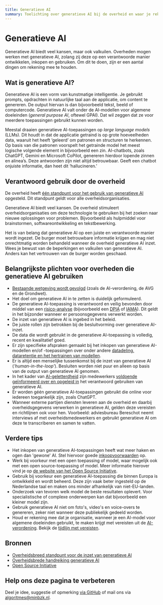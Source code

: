 ```yaml
---
title: Generatieve AI
summary: Toelichting over generatieve AI bij de overheid en waar je rekening mee moet houden.
---
```

# Generatieve AI
Generatieve AI biedt veel kansen, maar ook valkuilen. Overheden mogen werken met generatieve AI, zolang zij deze op een verantwoorde manier ontwikkelen, inkopen en gebruiken. Om dit te doen, zijn er een aantal dingen om rekening mee te houden.

## Wat is generatieve AI?
Generatieve AI is een vorm van kunstmatige intelligentie. Je gebruikt prompts, opdrachten in natuurlijke taal aan de applicatie, om content te genereren. De output hiervan is dan bijvoorbeeld tekst, beeld of computercode. Generatieve AI valt onder de AI-modellen voor algemene doeleinden (<span lang="en">_general purpose AI_</span>, oftewel GPAI). Dat wil zeggen dat ze voor meerdere toepassingen gebruikt kunnen worden.

Meestal draaien generatieve AI-toepassingen op <span lang="en">_large language models_</span> (LLMs). Dit houdt in dat de applicatie getraind is op grote hoeveelheden data, waaruit het heeft ‘geleerd’ om patronen en structuren te herkennen. Op basis van die patronen voorspelt het getrainde model het meest logische volgende element in bijvoorbeeld een zin. AI-chatbots, zoals ChatGPT, Gemini en Microsoft CoPilot, genereren hierdoor lopende zinnen en alinea’s. Deze antwoorden zijn niet altijd betrouwbaar. Geeft een chatbot onjuiste informatie, dan heet dit ‘hallucineren.’

## Verantwoord gebruik door de overheid
De overheid heeft [één standpunt voor het gebruik van generatieve AI](https://www.rijksoverheid.nl/documenten/publicaties/2025/04/22/het-overheidsbrede-standpunt-voor-de-inzet-van-generatieve-ai) opgesteld. Dit standpunt geldt voor alle overheidsorganisaties.

Generatieve AI biedt veel kansen. De overheid stimuleert overheidsorganisaties om deze technologie te gebruiken bij het zoeken naar nieuwe oplossingen voor problemen. Bijvoorbeeld als hulpmiddel voor brainstormen, softwareontwikkeling en tekstbewerking.

Het is van belang dat generatieve AI op een juiste en verantwoorde manier wordt ingezet. De burger moet betrouwbare informatie krijgen en mag niet onrechtmatig worden behandeld wanneer de overheid generatieve AI inzet. Wees je bewust van de beperkingen en valkuilen van generatieve AI. Anders kan het vertrouwen van de burger worden geschaad.

## Belangrijkste plichten voor overheden die generatieve AI gebruiken
* [Bestaande wetgeving wordt gevolgd](/Algoritmekader/voldoen-aan-wetten-en-regels/vereisten/) (zoals de AI-verordening, de AVG en de Grondwet).
* Het doel om generatieve AI in te zetten is duidelijk geformuleerd.
* De generatieve AI-toepassing is verantwoord en veilig bevonden door middel van een [risico-analyse](/Algoritmekader/voldoen-aan-wetten-en-regels/maatregelen/0-org-03-toepassen-risicobeheer/) (bijvoorbeeld een [DPIA](/Algoritmekader/voldoen-aan-wetten-en-regels/hulpmiddelen/DPIA/) of [IAMA](/Algoritmekader/voldoen-aan-wetten-en-regels/hulpmiddelen/IAMA/)). Dit geldt in het bijzonder wanneer er persoonsgegevens verwerkt worden.
* De inzet van generatieve AI is ingebed in het beleid.
* De juiste rollen zijn betrokken bij de besluitvorming over generatieve AI-inzet.
* De data die wordt gebruikt in de generatieve AI-toepassing is volledig, recent en kwalitatief goed.
* Er zijn specifieke afspraken gemaakt bij het inkopen van generatieve AI-modellen en/of -toepassingen over onder andere [datadeling, dataretentie en het hertrainen van modellen](/Algoritmekader/voldoen-aan-wetten-en-regels/maatregelen/2-owp-11-gebruikte-data/).
* Er is altijd een menselijke tussenkomst bij de inzet van generatieve AI (<span lang="en">_'human-in-the-loop'_</span>). Besluiten worden niet puur en alleen op basis van de output van generatieve AI genomen.
* In het kader van [AI-geletterdheid](/Algoritmekader/voldoen-aan-wetten-en-regels/vereisten/aia-01-ai-geletterdheid/) zijn medewerkers [voldoende geïnformeerd over en opgeleid in](/Algoritmekader/voldoen-aan-wetten-en-regels/maatregelen/0-org-16-bewustwording-en-opleiding/) het verantwoord gebruiken van generatieve AI.
* Er worden géén generatieve AI-toepassingen gebruikt die online voor iedereen toegankelijk zijn, zoals ChatGPT.
* Wanneer externe partijen diensten leveren aan de overheid en daarbij overheidsgegevens verwerken in generatieve AI, gelden deze vereisten en richtlijnen ook voor hen. Voorbeeld: adviesbureau Bereschot neemt interviews af met overheidsmedewerkers en gebruikt generatieve AI om deze te transcriberen en samen te vatten.

## Verdere tips
* Het inkopen van generatieve AI-toepassingen heeft wat meer haken en ogen dan 'gewone' AI. Stel hiervoor goede [inkoopvoorwaarden](/Algoritmekader/voldoen-aan-wetten-en-regels/hulpmiddelen/inkoopvoorwaarden/) op.
* Werk bij voorkeur met een open toepassing of model, waar mogelijk ook met een open source-toepassing of model. Meer informatie hierover vind je op [de website van het Open Source Initiative](https://opensource.org/ai/open-source-ai-definition).
* Gebruik bij voorkeur een generatieve AI-toepassing die binnen Europa is ontwikkeld en wordt beheerd. Deze zijn vaak beter ingesteld op de Nederlandse taal en maken ons minder afhankelijk van niet-EU-landen.
* Onderzoek van tevoren welk model de beste resultaten oplevert. Voor specialistische of complexe onderwerpen kan dat bijvoorbeeld een kleiner model zijn.
* Gebruik generatieve AI niet om foto's, video's en voice-overs te genereren, zeker niet wanneer deze publiekelijk gedeeld worden.
* Houd er rekening mee dat je organisatie, wanneer je een AI-model voor algemene doeleinden gebruikt, te maken krijgt met vereisten uit de [AI-verordening](../ai-verordening/ai-verordening-in-het-kort.md). Bekijk de [tijdlijn met vereisten](../ai-verordening/tijdlijn-ai-verordening.md).

## Bronnen
* [Overheidsbreed standpunt voor de inzet van generatieve AI](https://www.rijksoverheid.nl/documenten/publicaties/2025/04/22/het-overheidsbrede-standpunt-voor-de-inzet-van-generatieve-ai)
* [Overheidsbrede handreiking generatieve AI](https://www.rijksoverheid.nl/documenten/publicaties/2025/04/22/overheidsbrede-handreiking-generatieve-ai)
* [Open Source Initiative](https://opensource.org/ai/open-source-ai-definition)

## Help ons deze pagina te verbeteren
Deel je idee, suggestie of opmerking [via GitHub](https://github.com/MinBZK/Algoritmekader/issues/new/choose) of mail ons via algoritmes@minbzk.nl.
